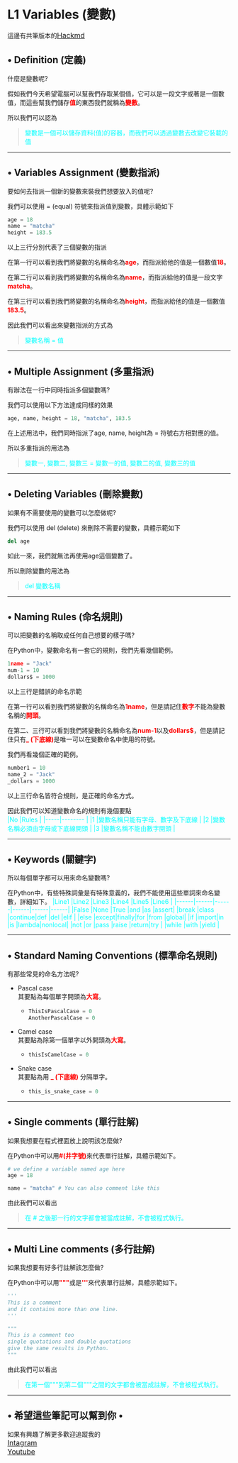 # L1 Variables (變數)
這邊有共筆版本的<font size=3>[Hackmd](https://hackmd.io/@MatchaCode/Variables)</font>

## • Definition (定義)

什麼是變數呢?

假如我們今天希望電腦可以幫我們存取某個值，它可以是一段文字或著是一個數值，而這些幫我們儲存<font color='red'>**值**</font>的東西我們就稱為<font color='red'>**變數**</font>。

所以我們可以認為<br>
><font color='aqua'>變數是一個可以儲存資料(值)的容器，而我們可以透過變數去改變它裝載的值</font>
<hr>

## • Variables Assignment (變數指派)
要如何去指派一個新的變數來裝我們想要放入的值呢?

我們可以使用 = (equal) 符號來指派值到變數，具體示範如下

```python
age = 18
name = "matcha"
height = 183.5
```
以上三行分別代表了三個變數的指派

在第一行可以看到我們將變數的名稱命名為<font color='red'>**age**</font>，而指派給他的值是一個數值<font color='red'>**18**</font>。

在第二行可以看到我們將變數的名稱命名為<font color='red'>**name**</font>，而指派給他的值是一段文字<font color='red'>**matcha**</font>。

在第三行可以看到我們將變數的名稱命名為<font color='red'>**height**</font>，而指派給他的值是一個數值<font color='red'>**183.5**</font>。

因此我們可以看出來變數指派的方式為<br>
><font color='aqua'>變數名稱 = 值</font>
<hr>

## • Multiple Assignment (多重指派)
有辦法在一行中同時指派多個變數嗎?

我們可以使用以下方法達成同樣的效果

```python
age, name, height = 18, "matcha", 183.5
```
在上述用法中，我們同時指派了age, name, height為 = 符號右方相對應的值。

所以多重指派的用法為<br>
><font color='aqua'>變數一, 變數二, 變數三 = 變數一的值, 變數二的值, 變數三的值</font>
<hr>

## • Deleting Variables (刪除變數)
如果有不需要使用的變數可以怎麼做呢?

我們可以使用 del (delete) 來刪除不需要的變數，具體示範如下

```python
del age
```
如此一來，我們就無法再使用age這個變數了。

所以刪除變數的用法為<br>
><font color='aqua'>del 變數名稱</font>
<hr>

## • Naming Rules (命名規則)
可以把變數的名稱取成任何自己想要的樣子嗎?

在Python中，變數命名有一套它的規則，我們先看幾個範例。
```python
1name = "Jack"
num-1 = 10
dollars$ = 1000
```
以上三行是錯誤的命名示範

在第一行可以看到我們將變數的名稱命名為<font color='red'>**1name**</font>，但是請記住<font color='red'>**數字**</font>不能為變數名稱的<font color='red'>**開頭**</font>。

在第二、三行可以看到我們將變數的名稱命名為<font color='red'>**num-1**</font>以及<font color='red'>**dollars$**</font>，但是請記住只有<font color='red'>**_ (下底線)**</font>是唯一可以在變數命名中使用的符號。

我們再看幾個正確的範例。
```python
number1 = 10
name_2 = "Jack"
_dollars = 1000
```
以上三行命名皆符合規則，是正確的命名方式。

因此我們可以知道變數命名的規則有幾個要點<br>
<font color='aqua'>
|No   |Rules                         | 
|-----|--------                      |
|1    |變數名稱只能有字母、數字及下底線 |
|2    |變數名稱必須由字母或下底線開頭   |
|3    |變數名稱不能由數字開頭          |
</font>
<hr>
</font>

## • Keywords (關鍵字)
所以每個單字都可以用來命名變數嗎?

在Python中，有些特殊詞彙是有特殊意義的，我們不能使用這些單詞來命名變數，詳細如下。
<font color='aqua'>
|Line1 |Line2 |Line3 |Line4 |Line5 |Line6 |
|------|------|------|------|------|------|
|False |None  |True  |and   |as    |assert|
|break |class |continue|def |del   |elif  |
|else  |except|finally|for  |from  |global|
|if    |import|in    |is    |lambda|nonlocal|
|not   |or    |pass  |raise |return|try   |
|while |with  |yield |
</font>
<hr>
</font>

## • Standard Naming Conventions (標準命名規則)

有那些常見的命名方法呢?

* Pascal case<br>
其要點為每個單字開頭為<font color='red'>**大寫**</font>。
    * ```python
      ThisIsPascalCase = 0
      AnotherPascalCase = 0
      ```
* Camel case<br>
其要點為除第一個單字以外開頭為<font color='red'>**大寫**</font>。
    * ```python
      thisIsCamelCase = 0
      ```
* Snake case<br>
其要點為用<font color='red'> **_ (下底線)** </font>分隔單字。
    * ```python
      this_is_snake_case = 0
      ```
<hr>

## • Single comments (單行註解)
如果我想要在程式裡面放上說明該怎麼做?

在Python中可以用<font color='red'>**#(井字號)**</font>來代表單行註解，具體示範如下。
```python
# we define a variable named age here
age = 18

name = "matcha" # You can also comment like this
```
由此我們可以看出<br>
><font color="aqua">在 # 之後那一行的文字都會被當成註解，不會被程式執行。</font>
<hr>

## • Multi Line comments (多行註解)
如果我想要有好多行註解該怎麼做?

在Python中可以用<font color='red'>**"""**</font>或是<font color='red'>**'''**</font>來代表單行註解，具體示範如下。
```python
'''
This is a comment
and it contains more than one line.
'''

"""
This is a comment too
single quotations and double quotations
give the same results in Python.
"""
```
由此我們可以看出<br>
><font color="aqua">在第一個"""到第二個"""之間的文字都會被當成註解，不會被程式執行。</font>
<hr>

## • 希望這些筆記可以幫到你 •
如果有興趣了解更多歡迎追蹤我的<br>
<font size=3>[Intagram](https://www.instagram.com/matcha_code/)</font><br>
<font size=3>[Youtube](https://www.youtube.com/@matchacode)</font>
